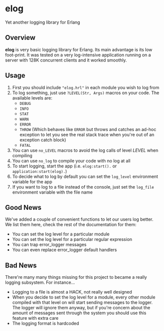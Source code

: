 # elog
Yet another logging library for Erlang

## Overview
**elog** is very basic logging library for Erlang. Its main advantage is its low foot-print.
It was tested on a very log-intensive application running on a server with 128K concurrent clients and it worked smoothly.

## Usage
1. First you should include `"elog.hrl"` in each module you wish to log from
2. To log something, just use `?LEVEL(Str, Args)` macros on your code. The available levels are:
    - `DEBUG`
    - `INFO`
    - `STAT`
    - `WARN`
    - `ERROR`
    - `THROW` (Which behaves like `ERROR` but throws and catches an ad-hoc exception to let you see the real stack trace when you're out of an exception catch block)
    - `FATAL`
3. You can use `no_LEVEL` macros to avoid the log calls of level _LEVEL_ when compiling
4. You can use `no_log` to compile your code with no log at all
5. To start logging, start the app (i.e. `elog:start().` or `application:start(elog).`)
6. To decide what to log by default you can set the `log_level` environment variable for the app
7. If you want to log to a file instead of the console, just set the `log_file` environment variable with the file name

## Good News
We've added a couple of convenient functions to let our users log better. We list them here, check the rest of the documentation for them:

- You can set the log level for a particular module
- You can set the log level for a particular regular expression
- You can trap error_logger messages
- You can even replace error_logger default handlers

## Bad News
There're many many things missing for this project to became a really logging subsystem. For instance...

- Logging to a file is almost a HACK, not really well designed
- When you decide to set the log level for a module, every other module compiled with that level on will start sending messages to the logger. The logger will ignore them anyway, but if you're concern about the amount of messages sent through the system you should use this feature with extra care
- The logging format is hardcoded